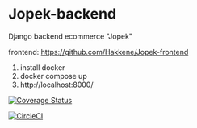 # Jopek-backend
Django backend ecommerce "Jopek"

frontend: https://github.com/Hakkene/Jopek-frontend


1. install docker
2. docker compose up
3. http://localhost:8000/





[![Coverage Status](https://coveralls.io/repos/github/Hakkene/Jopek-backend/badge.svg?branch=circleci-project-setup)](https://coveralls.io/github/Hakkene/Jopek-backend?branch=circleci-project-setup)

[![CircleCI](https://dl.circleci.com/status-badge/img/gh/Hakkene/Jopek-backend/tree/circleci-project-setup.svg?style=svg)](https://dl.circleci.com/status-badge/redirect/gh/Hakkene/Jopek-backend/tree/circleci-project-setup)
